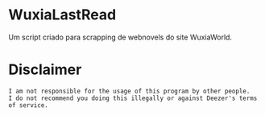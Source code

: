 # WuxiaLastRead
Um script criado para scrapping de webnovels do site WuxiaWorld. 

# Disclaimer
    I am not responsible for the usage of this program by other people.
    I do not recommend you doing this illegally or against Deezer's terms of service.
